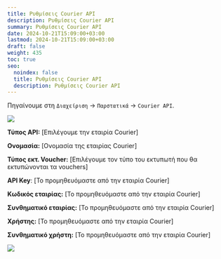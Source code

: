```yaml
---
title: Ρυθμίσεις Courier API
description: Ρυθμίσεις Courier API
summary: Ρυθμίσεις Courier API
date: 2024-10-21T15:09:00+03:00
lastmod: 2024-10-21T15:09:00+03:00
draft: false
weight: 435
toc: true
seo:
  noindex: false
  title: Ρυθμίσεις Courier API
  description: Ρυθμίσεις Courier API
---
```

Πηγαίνουμε στη `Διαχείριση` -> `Παρστατικά`  -> `Courier API`.

![](/images/courier-2.jpg)

**Τύπος API:** \[Επιλέγουμε την εταιρία Courier]

**Ονομασία:** \[Ονομασία της εταιρίας Courier]

**Τύπος εκτ. Voucher:** \[Επιλέγουμε τον τύπο του εκτυπωτή που θα εκτυπώνονται τα vouchers]

**API Key**: \[Το προμηθευόμαστε από την εταιρία Courier]

**Κωδικός εταιρίας:** \[Το προμηθευόμαστε από την εταιρία Courier]

**Συνθηματικό εταιρίας:** \[Το προμηθευόμαστε από την εταιρία Courier]

**Χρήστης:** \[Το προμηθευόμαστε από την εταιρία Courier]

**Συνθηματικό χρήστη:** \[Το προμηθευόμαστε από την εταιρία Courier]

![](/images/courier.jpg)
